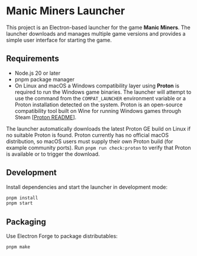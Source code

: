 # Manic Miners Launcher

This project is an Electron-based launcher for the game **Manic Miners**. The launcher downloads and manages multiple game versions and provides a simple user interface for starting the game.

## Requirements

- Node.js 20 or later
- pnpm package manager
- On Linux and macOS a Windows compatibility layer using **Proton** is required to run the Windows game binaries. The launcher will attempt to use the command from the `COMPAT_LAUNCHER` environment variable or a Proton installation detected on the system. Proton is an open-source compatibility tool built on Wine for running Windows games through Steam [[Proton README](https://github.com/ValveSoftware/Proton)].

The launcher automatically downloads the latest Proton GE build on Linux if no suitable Proton is found. Proton currently has no official macOS distribution, so macOS users must supply their own Proton build (for example community ports). Run `pnpm run check:proton` to verify that Proton is available or to trigger the download.

## Development

Install dependencies and start the launcher in development mode:

```bash
pnpm install
pnpm start
```

## Packaging

Use Electron Forge to package distributables:

```bash
pnpm make
```
